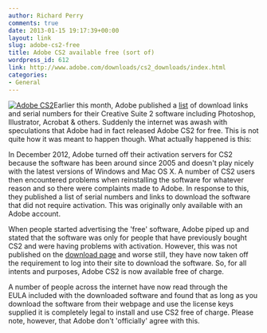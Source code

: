 ```yaml
---
author: Richard Perry
comments: true
date: 2013-01-15 19:17:39+00:00
layout: link
slug: adobe-cs2-free
title: Adobe CS2 available free (sort of)
wordpress_id: 612
link: http://www.adobe.com/downloads/cs2_downloads/index.html
categories:
- General
---
```


[![Adobe CS2][cs2]][img]Earlier this month, Adobe published a [list][adobe] of download links and 
serial numbers for their Creative Suite 2 software including Photoshop, Illustrator, Acrobat & others.
Suddenly the internet was awash with speculations that Adobe had in fact released Adobe CS2 for free.
This is not quite how it was meant to happen though. What actually happened is this:

In December 2012, Adobe turned off their activation servers for CS2 because the software has been
around since 2005 and doesn't play nicely with the latest versions of Windows and Mac OS X. A number
of CS2 users then encountered problems when reinstalling the software for whatever reason and so
there were complaints made to Adobe. In response to this, they published a list of serial numbers and
links to download the software that did not require activation. This was originally only available
with an Adobe account.

When people started advertising the 'free' software, Adobe piped up and stated that the software was
only for people that have previously bought CS2 and were having problems with activation. However,
this was not published on the [download page][adobe] and worse still, they have now taken off the
requirement to log into their site to download the software. So, for all intents and purposes, Adobe
CS2 is now available free of charge.

A number of people across the internet have now read through the EULA included with the downloaded
software and found that as long as you download the software from their webpage and use the license
keys supplied it is completely legal to install and use CS2 free of charge. Please note, however,
that Adobe don't 'officially' agree with this.

[cs2]: http://richard.perry-online.me.uk/files/2013/01/4725429817_c358369edc1-150x150.jpg "Adobe CS2"
[img]: http://richard.perry-online.me.uk/general/adobe-cs2-free/attachment/4725429817_c358369edc1/ "Adobe CS2"
[adobe]: http://www.adobe.com/downloads/cs2_downloads/index.html "Adobe CS2 Downloads Page"